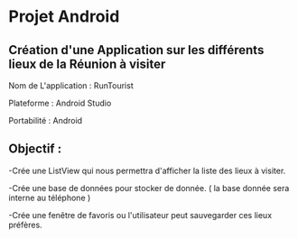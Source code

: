 # Projet Android 
## Création d'une Application sur les différents lieux de la Réunion à visiter

Nom de L'application : RunTourist

Plateforme : Android Studio

Portabilité : Android

## Objectif :

-Crée une ListView qui nous permettra d'afficher la liste des lieux à visiter.

-Crée une base de données pour stocker de donnée. ( la base donnée sera interne au téléphone )

-Crée une fenêtre de favoris ou l'utilisateur peut sauvegarder ces lieux préfères.



